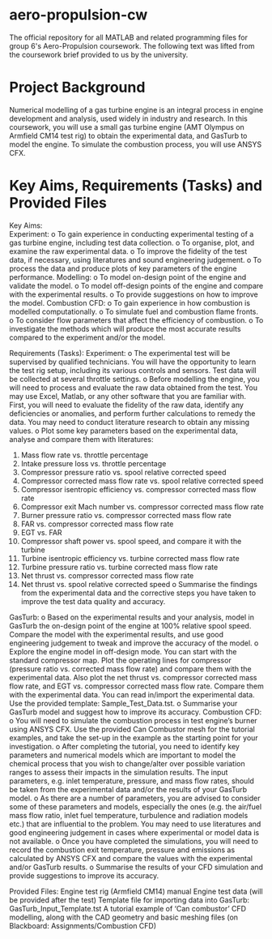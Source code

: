 # aero-propulsion-cw
The official repository for all MATLAB and related programming files for group 6's Aero-Propulsion coursework. The following text was lifted from the coursework brief provided to us by the university.

# Project Background
Numerical modelling of a gas turbine engine is an integral process in engine 
development and analysis, used widely in industry and research. In this coursework, 
you will use a small gas turbine engine (AMT Olympus on Armfield CM14 test rig) to 
obtain the experimental data, and GasTurb to model the engine. To simulate the 
combustion process, you will use ANSYS CFX.

# Key Aims, Requirements (Tasks) and Provided Files
Key Aims:  
Experiment: 
o To gain experience in conducting experimental testing of a gas turbine 
engine, including test data collection. 
o To organise, plot, and examine the raw experimental data. 
o To improve the fidelity of the test data, if necessary, using literatures and 
sound engineering judgement. 
o To process the data and produce plots of key parameters of the engine 
performance. 
Modelling: 
o To model on-design point of the engine and validate the model. 
o To model off-design points of the engine and compare with the experimental 
results. 
o To provide suggestions on how to improve the model. 
Combustion CFD: 
o To gain experience in how combustion is modelled computationally. 
o To simulate fuel and combustion flame fronts. 
o To consider flow parameters that affect the efficiency of combustion. 
o To investigate the methods which will produce the most accurate results 
compared to the experiment and/or the model.

Requirements (Tasks): 
Experiment: 
o The experimental test will be supervised by qualified technicians. You will 
have the opportunity to learn the test rig setup, including its various controls 
and sensors. Test data will be collected at several throttle settings. 
o Before modelling the engine, you will need to process and evaluate the raw 
data obtained from the test. You may use Excel, Matlab, or any other 
software that you are familiar with. First, you will need to evaluate the fidelity 
of the raw data, identify any deficiencies or anomalies, and perform further 
calculations to remedy the data. You may need to conduct literature 
research to obtain any missing values. 
o Plot some key parameters based on the experimental data, analyse and 
compare them with literatures: 
1. Mass flow rate vs. throttle percentage
2. Intake pressure loss vs. throttle percentage
3. Compressor pressure ratio vs. spool relative corrected speed
4. Compressor corrected mass flow rate vs. spool relative corrected 
speed
5. Compressor isentropic efficiency vs. compressor corrected mass 
flow rate
6. Compressor exit Mach number vs. compressor corrected mass flow 
rate
7. Burner pressure ratio vs. compressor corrected mass flow rate
8. FAR vs. compressor corrected mass flow rate
9. EGT vs. FAR
10. Compressor shaft power vs. spool speed, and compare it with the 
turbine 
11. Turbine isentropic efficiency vs. turbine corrected mass flow rate
12. Turbine pressure ratio vs. turbine corrected mass flow rate
13. Net thrust vs. compressor corrected mass flow rate
14. Net thrust vs. spool relative corrected speed
o Summarise the findings from the experimental data and the corrective steps 
you have taken to improve the test data quality and accuracy. 

GasTurb: 
o Based on the experimental results and your analysis, model in GasTurb the 
on-design point of the engine at 100% relative spool speed. Compare the 
model with the experimental results, and use good engineering judgement 
to tweak and improve the accuracy of the model. 
o Explore the engine model in off-design mode. You can start with the 
standard compressor map. Plot the operating lines for compressor 
(pressure ratio vs. corrected mass flow rate) and compare them with the 
experimental data. Also plot the net thrust vs. compressor corrected mass 
flow rate, and EGT vs. compressor corrected mass flow rate. Compare them 
with the experimental data. You can read in/import the experimental data. 
Use the provided template: Sample_Test_Data.tst. 
o Summarise your GasTurb model and suggest how to improve its accuracy. 
Combustion CFD: 
o You will need to simulate the combustion process in test engine’s burner 
using ANSYS CFX. Use the provided Can Combustor mesh for the tutorial 
examples, and take the set-up in the example as the starting point for your 
investigation. 
o After completing the tutorial, you need to identify key parameters and 
numerical models which are important to model the chemical process that 
you wish to change/alter over possible variation ranges to assess their 
impacts in the simulation results. The input parameters, e.g. inlet 
temperature, pressure, and mass flow rates, should be taken from the 
experimental data and/or the results of your GasTurb model. 
o As there are a number of parameters, you are advised to consider some of 
these parameters and models, especially the ones (e.g. the air/fuel mass 
flow ratio, inlet fuel temperature, turbulence and radiation models etc.) that 
are influential to the problem. You may need to use literatures and good 
engineering judgement in cases where experimental or model data is not 
available. 
o Once you have completed the simulations, you will need to record the 
combustion exit temperature, pressure and emissions as calculated by 
ANSYS CFX and compare the values with the experimental and/or GasTurb 
results. 
o Summarise the results of your CFD simulation and provide suggestions to 
improve its accuracy. 

Provided Files: 
Engine test rig (Armfield CM14) manual 
Engine test data (will be provided after the test) 
Template file for importing data into GasTurb: GasTurb_Input_Template.tst 
A tutorial example of ‘Can combustor’ CFD modelling, along with the CAD 
geometry and basic meshing files (on Blackboard: Assignments/Combustion CFD) 
